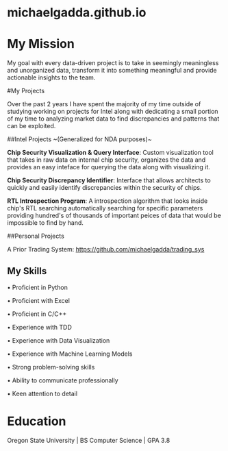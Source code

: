# michaelgadda.github.io

# My Mission

My goal with every data-driven project is to take in seemingly meaningless and unorganized data, transform it into something meaningful and provide actionable insights to the team.

#My Projects

Over the past 2 years I have spent the majority of my time outside of studying working on projects for Intel along with dedicating a small portion of my time to analyzing market data to find discrepancies and patterns that can be exploited.

##Intel Projects ~(Generalized for NDA purposes)~

**Chip Security Visualization & Query Interface**: Custom visualization tool that takes in raw data on internal chip security, organizes the data and provides an easy inteface for querying the data along with visualizing it.

**Chip Security Discrepancy Identifier**: Interface that allows architects to quickly and easily identify discrepancies within the security of chips. 

**RTL Introspection Program**: A introspection algorithm that looks inside chip's RTL searching automatically searching for specific parameters providing hundred's of thousands of important peices of data that would be impossible to find by hand.

##Personal Projects

A Prior Trading System: https://github.com/michaelgadda/trading_sys



## My Skills
• Proficient in Python

• Proficient with Excel

• Proficient in C/C++

• Experience with TDD

• Experience with Data Visualization

• Experience with Machine Learning
Models

• Strong problem-solving skills

• Ability to communicate
professionally

• Keen attention to detail

# Education

Oregon State University | BS Computer Science | GPA 3.8
